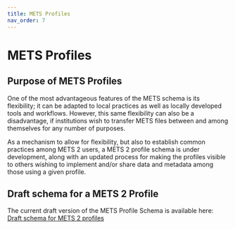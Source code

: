 ```yaml
---
title: METS Profiles
nav_order: 7
---
```

# METS Profiles
## **Purpose of METS Profiles**
One of the most advantageous features of the METS schema is its flexibility; it can be adapted to local practices as well as locally developed tools and workflows. However, this same flexibility can also be a disadvantage, if institutions wish to transfer METS files between and among themselves for any number of purposes.  

As a mechanism to allow for flexibility, but also to establish common practices among METS 2 users, a METS 2 profile schema is under development, along with an updated process for making the profiles visible to others wishing to implement and/or share data and metadata among those using a given profile.

## **Draft schema for a METS 2 Profile**

The current draft version of the METS Profile Schema is available here: [Draft schema for METS 2 profiles](https://github.com/mets/METS-profiles/blob/profile-for-mets2/profile_docs/METS2_profile.xsd)
